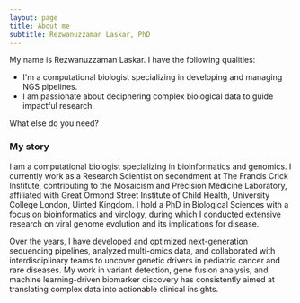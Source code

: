 ```yaml
---
layout: page
title: About me
subtitle: Rezwanuzzaman Laskar, PhD
---
```


My name is Rezwanuzzaman Laskar. I have the following qualities:

- I'm a computational biologist specializing in developing and managing NGS pipelines.
- I am passionate about deciphering complex biological data to guide impactful research.

What else do you need?

### My story

I am a computational biologist specializing in bioinformatics and genomics. I currently work as a Research Scientist on secondment at The Francis Crick Institute, contributing to the Mosaicism and Precision Medicine Laboratory, affiliated with Great Ormond Street Institute of Child Health, University College London, Uinted Kingdom. I hold a PhD in Biological Sciences with a focus on bioinformatics and virology, during which I conducted extensive research on viral genome evolution and its implications for disease.

Over the years, I have developed and optimized next-generation sequencing pipelines, analyzed multi-omics data, and collaborated with interdisciplinary teams to uncover genetic drivers in pediatric cancer and rare diseases. My work in variant detection, gene fusion analysis, and machine learning-driven biomarker discovery has consistently aimed at translating complex data into actionable clinical insights.
